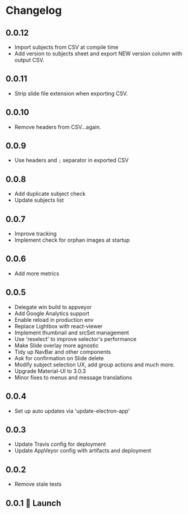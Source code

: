 # Changelog

## 0.0.12

- Import subjects from CSV at compile time
- Add version to subjects sheet and export NEW version column with output CSV.

## 0.0.11

- Strip slide file extension when exporting CSV.

## 0.0.10

- Remove headers from CSV...again.

## 0.0.9

- Use headers and `;` separator in exported CSV

## 0.0.8

- Add duplicate subject check
- Update subjects list

## 0.0.7

- Improve tracking
- Implement check for orphan images at startup

## 0.0.6

- Add more metrics

## 0.0.5

- Delegate win build to appveyor
- Add Google Analytics support
- Enable reload in production env
- Replace Lightbox with react-viewer
- Implement thumbnail and srcSet management
- Use 'reselect' to improve selector's performance
- Make Slide overlay more agnostic
- Tidy up NavBar and other components
- Ask for confirmation on Slide delete
- Modify subject selection UX, add group actions and much more.
- Upgrade Material-UI to 3.0.3
- Minor fixes to menus and message translations

## 0.0.4

- Set up auto updates via 'update-electron-app'

## 0.0.3

- Update Travis config for deployment
- Update AppVeyor config with artifacts and deployment

## 0.0.2

- Remove stale tests

## 0.0.1 :rocket: Launch
